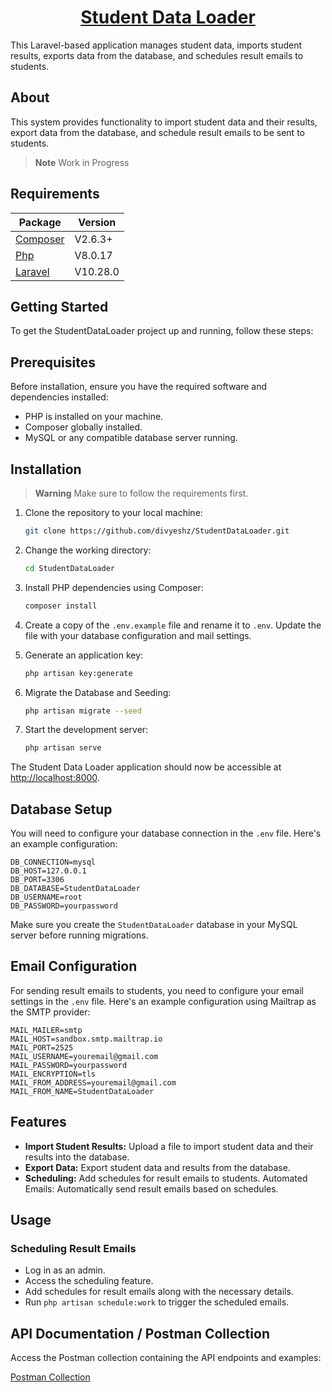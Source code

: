<a href="https://github.com/divyeshz/StudentDataLoader.git"> <h1 align="center">Student Data Loader</h1></a>

This Laravel-based application manages student data, imports student results, exports data from the database, and schedules result emails to students.


## About

This system provides functionality to import student data and their results, export data from the database, and schedule result emails to be sent to students.

> **Note**
> Work in Progress

## Requirements

Package | Version
--- | ---
[Composer](https://getcomposer.org/)  | V2.6.3+
[Php](https://www.php.net/)  | V8.0.17
[Laravel](https://laravel.com/)  | V10.28.0

## Getting Started

To get the StudentDataLoader project up and running, follow these steps:

## Prerequisites

Before installation, ensure you have the required software and dependencies installed:

- PHP is installed on your machine.
- Composer globally installed.
- MySQL or any compatible database server running.

## Installation

> **Warning**
> Make sure to follow the requirements first.

1. Clone the repository to your local machine:

   ```bash
   git clone https://github.com/divyeshz/StudentDataLoader.git
   ```

2. Change the working directory:

   ```bash
   cd StudentDataLoader
   ```

3. Install PHP dependencies using Composer:

   ```bash
   composer install
   ```

4. Create a copy of the `.env.example` file and rename it to `.env`. Update the file with your database configuration and mail settings.

5. Generate an application key:

   ```bash
   php artisan key:generate
   ```

6. Migrate the Database and Seeding:

   ```bash
   php artisan migrate --seed
   ```

7. Start the development server:

   ```bash
   php artisan serve
   ```

The Student Data Loader application should now be accessible at [http://localhost:8000](http://localhost:8000).

## Database Setup

You will need to configure your database connection in the `.env` file. Here's an example configuration:

```dotenv
DB_CONNECTION=mysql
DB_HOST=127.0.0.1
DB_PORT=3306
DB_DATABASE=StudentDataLoader
DB_USERNAME=root
DB_PASSWORD=yourpassword
```

Make sure you create the `StudentDataLoader` database in your MySQL server before running migrations.

## Email Configuration

For sending result emails to students, you need to configure your email settings in the `.env` file. Here's an example configuration using Mailtrap as the SMTP provider:

```dotenv
MAIL_MAILER=smtp
MAIL_HOST=sandbox.smtp.mailtrap.io
MAIL_PORT=2525
MAIL_USERNAME=youremail@gmail.com
MAIL_PASSWORD=yourpassword
MAIL_ENCRYPTION=tls
MAIL_FROM_ADDRESS=youremail@gmail.com
MAIL_FROM_NAME=StudentDataLoader
```

## Features

- **Import Student Results:** Upload a file to import student data and their results into the database.
- **Export Data:** Export student data and results from the database.
- **Scheduling:** Add schedules for result emails to students.
Automated Emails: Automatically send result emails based on schedules.

## Usage

### Scheduling Result Emails

- Log in as an admin.
- Access the scheduling feature.
- Add schedules for result emails along with the necessary details.
- Run ```php artisan schedule:work``` to trigger the scheduled emails.

## API Documentation / Postman Collection

Access the Postman collection containing the API endpoints and examples:

[Postman Collection](https://documenter.getpostman.com/view/31777144/2s9Ykocg4J)

